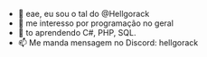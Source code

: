 - 👋 eae, eu sou o tal do @Hellgorack
- 👀 me interesso por programação no geral
- 🌱 to aprendendo C#, PHP, SQL.
- 📫 Me manda mensagem no Discord: hellgorack
